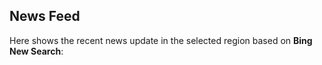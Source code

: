 ## News Feed

Here shows the recent news update in the selected region based on **Bing New Search**: